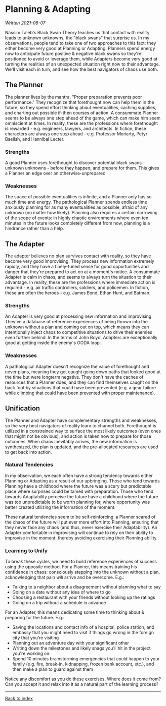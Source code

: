 Planning & Adapting
===================
_Written 2021-08-07_

Nassim Taleb's Black Swan Theory teaches us that contact with reality leads to unknown unknowns, the "black swans" that surprise us. In my observations, people tend to take one of two approaches to this fact: they either become very good at Planning or Adapting. Planners spend energy now to anticipate future positive & negative black swans so they're positioned to avoid or leverage them, while Adapters become very good at turning the realities of an unexpected situation right now to their advantage. We'll visit each in turn, and see how the best navigators of chaos use both.

The Planner
-----------
The planner lives by the mantra, "Proper preparation prevents poor performance." They recognize that forethought now can help them in the future, so they spend effort thinking about eventualities, caching supplies, and charting out possible if-then courses of action. A consummate Planner seems to be always one step ahead of the game, which can make him seem omniscient at times. In reality, these are the professions where forethought is rewarded - e.g. engineers, lawyers, and architects. In fiction, these characters are always one step ahead - e.g. Professor Moriarty, Petyr Baelish, and Hannibal Lecter.

### Strengths
A good Planner uses forethought to discover potential black swans - unknown unknowns - before they happen, and prepare for them. This gives a Planner an edge over an otherwise-unprepared 

### Weaknesses
The space of possible eventualities is infinite, and a Planner only has so much time and energy. The pathological Planner spends endless time anxiously planning for as many eventualities as possible, afraid of any unknown (no matter how likely). Planning also requires a certain narrowing of the scope of events: in highly chaotic environments where even ten minutes in the future looks completely different from now, planning is a hindrance rather than a help.

The Adapter
-----------
The adapter believes no plan survives contact with reality, so they have become very good improvising. They process new information extremely rapidly, and they have a finely-tuned sense for good opportunities and danger that they're prepared to act on at a moment's notice. A consummate Adapter is calm in chaos, and seems to always turn the situation to their advantage. In reality, these are the professions where immediate action is required - e.g. air traffic controllers, soldiers, and policemen. In fiction, these are often the heroes - e.g. James Bond, Ethan Hunt, and Batman.

### Strengths
An Adapter is very good at processing new information and improvising. They've a database of reference experiences of being thrown into the unknown without a plan and coming out on top, which means they can intentionally inject chaos to competitive situations to drive their enemies even further behind. In the terms of John Boyd, Adapters are exceptionally good at getting inside the enemy's OODA loop.

### Weaknesses
A pathological Adapter doesn't recognize the value of forethought and never plans, meaning they get caught going down paths that looked good at the time but were longterm negative. They don't have the caches of resources that a Planner does, and they can find themselves caught on the back foot by situations that could have been prevented (e.g. a gear failure while climbing that could have been prevented with proper maintenance).

Unification
-----------
The Planner and Adapter have complementary strengths and weaknesses, so the very best navigators of reality learn to channel both. Forethought is utilized in a constrained way to surface the most likely outcomes (even ones that might not be obvious), and action is taken now to prepare for those outcomes. When chaos inevitably arrives, the new information is synthesized, the plan is updated, and the pre-allocated resources are used to get back into action.

### Natural Tendencies
In my observation, we each often have a strong tendency towards either Planning or Adapting as a result of our upbringing. Those who tend towards Planning have a childhood where the future was a scary but predictable place where surprises could be tamed with preparation. Those who tend towards Adaptability perceive the future have a childhood where the future was too unpredictable to be worth planning for, where opportunity was better created utilizing the information of the moment.

These natural tendencies seem to be self-reinforcing: a Planner scared of the chaos of the future will put ever more effort into Planning, ensuring that they never face any chaos (and thus, never exercise their Adaptability). An Adapter comfortable in improvising will continue to rely on their ability to improvise in the moment, thereby avoiding exercising their Planning ability.

### Learning to Unify
To break these cycles, we need to build reference experiences of success using the opposite method. For a Planner, this means training his confidence in chaos: consciously stepping into the unknown without a plan, acknowledging that pain _will_ arrive and be overcome. E.g.:

* Talking to a neighbor about a disagreement without planning what to say
* Going on a date without any idea of where to go
* Choosing a restaurant with your friends without looking up the ratings
* Going on a trip without a schedule in advance

For an Adapter, this means dedicating some time to thinking about & preparing for the future. E.g.:

* Saving the locations and contact info of a hospital, police station, and embassy that you might need to visit if things go wrong in the foreign city that you're visiting
* Planning out an adventure day with your significant other
* Writing down the milestones and likely snags you'll hit in the project you're working on
* Spend 10 minutes brainstorming emergencies that could happen to your family (e.g. fire, break-in, kidnapping, frozen bank account, etc.), and then make a plan to guard against them

Notice any discomfort as you do these exercises. Where does it come from? Can you accept it and relax into it as a natural part of the learning process?

---

[Back to index](../index.md)
